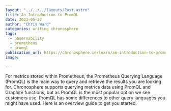 ```yaml
---
layout: "../../../layouts/Post.astro"
title: An Introduction to PromQL
date: 2021-05-27
author: "Chris Ward"
categories: writing chronosphere
tags: 
  - observability
  - prometheus
  - promql
publication_url: https://chronosphere.io/learn/an-introduction-to-promql/
image:

---
```


For metrics stored within Prometheus, the Prometheus Querying Language (PromQL) is the main way to query and retrieve the results you are looking for. Chronosphere supports querying metrics data using PromQL and Graphite functions, but as PromQL is the most popular option we see customers use. PromQL has some differences to other query languages you might have used. Here is an overview guide to get you started.